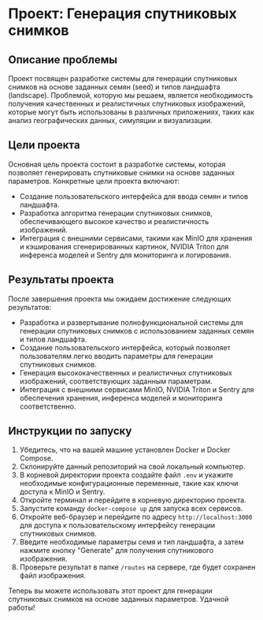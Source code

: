 # Проект: Генерация спутниковых снимков

## Описание проблемы
Проект посвящен разработке системы для генерации спутниковых снимков на основе заданных семян (seed) и типов ландшафта (landscape). Проблемой, которую мы решаем, является необходимость получения качественных и реалистичных спутниковых изображений, которые могут быть использованы в различных приложениях, таких как анализ географических данных, симуляции и визуализации.

## Цели проекта
Основная цель проекта состоит в разработке системы, которая позволяет генерировать спутниковые снимки на основе заданных параметров. Конкретные цели проекта включают:
- Создание пользовательского интерфейса для ввода семян и типов ландшафта.
- Разработка алгоритма генерации спутниковых снимков, обеспечивающего высокое качество и реалистичность изображений.
- Интеграция с внешними сервисами, такими как MinIO для хранения и кэширования сгенерированных картинок, NVIDIA Triton для инференса моделей и Sentry для мониторинга и логирования.

## Результаты проекта
После завершения проекта мы ожидаем достижение следующих результатов:
- Разработка и развертывание полнофункциональной системы для генерации спутниковых снимков с использованием заданных семян и типов ландшафта.
- Создание пользовательского интерфейса, который позволяет пользователям легко вводить параметры для генерации спутниковых снимков.
- Генерация высококачественных и реалистичных спутниковых изображений, соответствующих заданным параметрам.
- Интеграция с внешними сервисами MinIO, NVIDIA Triton и Sentry для обеспечения хранения, инференса моделей и мониторинга соответственно.

## Инструкции по запуску
1. Убедитесь, что на вашей машине установлен Docker и Docker Compose.
2. Склонируйте данный репозиторий на свой локальный компьютер.
3. В корневой директории проекта создайте файл `.env` и укажите необходимые конфигурационные переменные, такие как ключи доступа к MinIO и Sentry.
4. Откройте терминал и перейдите в корневую директорию проекта.
5. Запустите команду `docker-compose up` для запуска всех сервисов.
6. Откройте веб-браузер и перейдите по адресу `http://localhost:3000` для доступа к пользовательскому интерфейсу генерации спутниковых снимков.
7. Введите необходимые параметры семя и тип ландшафта, а затем нажмите кнопку "Generate" для получения спутникового изображения.
8. Проверьте результат в папке `/routes` на сервере, где будет сохранен файл изображения.

Теперь вы можете использовать этот проект для генерации спутниковых снимков на основе заданных параметров. Удачной работы!
